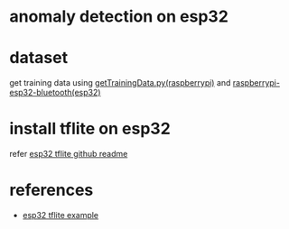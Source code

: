 # anomaly detection on esp32

# dataset
get training data using [getTrainingData.py(raspberrypi)](https://github.com/minchoCoin/embedded-research/blob/main/2-anomaly_detection/raspberry/getTrainingData.py) and [raspberrypi-esp32-bluetooth(esp32)](https://github.com/minchoCoin/embedded-research/tree/main/1-ICM20948-ESP32-Raspberry_Pi_4B/main)

# install tflite on esp32
refer [esp32 tflite github readme](https://github.com/espressif/esp-tflite-micro/blob/master/README.md)

# references
- [esp32 tflite example](https://github.com/espressif/esp-tflite-micro/blob/master/examples/micro_speech/main/main_functions.cc)